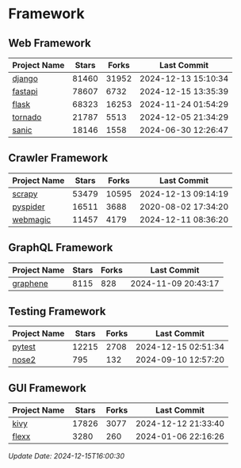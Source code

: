 # Framework

## Web Framework
| Project Name | Stars | Forks | Last Commit |
| ------------ | ----- | ----- | ----------- |
| [django](https://github.com/django/django) | 81460 | 31952 | 2024-12-13 15:10:34 |
| [fastapi](https://github.com/fastapi/fastapi) | 78607 | 6732 | 2024-12-15 13:35:39 |
| [flask](https://github.com/pallets/flask) | 68323 | 16253 | 2024-11-24 01:54:29 |
| [tornado](https://github.com/tornadoweb/tornado) | 21787 | 5513 | 2024-12-05 21:34:29 |
| [sanic](https://github.com/sanic-org/sanic) | 18146 | 1558 | 2024-06-30 12:26:47 |

## Crawler Framework
| Project Name | Stars | Forks | Last Commit |
| ------------ | ----- | ----- | ----------- |
| [scrapy](https://github.com/scrapy/scrapy) | 53479 | 10595 | 2024-12-13 09:14:19 |
| [pyspider](https://github.com/binux/pyspider) | 16511 | 3688 | 2020-08-02 17:34:20 |
| [webmagic](https://github.com/code4craft/webmagic) | 11457 | 4179 | 2024-12-11 08:36:20 |

## GraphQL Framework
| Project Name | Stars | Forks | Last Commit |
| ------------ | ----- | ----- | ----------- |
| [graphene](https://github.com/graphql-python/graphene) | 8115 | 828 | 2024-11-09 20:43:17 |

## Testing Framework
| Project Name | Stars | Forks | Last Commit |
| ------------ | ----- | ----- | ----------- |
| [pytest](https://github.com/pytest-dev/pytest) | 12215 | 2708 | 2024-12-15 02:51:34 |
| [nose2](https://github.com/nose-devs/nose2) | 795 | 132 | 2024-09-10 12:57:20 |

## GUI Framework
| Project Name | Stars | Forks | Last Commit |
| ------------ | ----- | ----- | ----------- |
| [kivy](https://github.com/kivy/kivy) | 17826 | 3077 | 2024-12-12 21:33:40 |
| [flexx](https://github.com/flexxui/flexx) | 3280 | 260 | 2024-01-06 22:16:26 |

*Update Date: 2024-12-15T16:00:30*